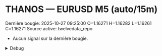 # THANOS — EURUSD M5 (auto/15m)
Dernière bougie: 2025-10-27 09:25:00  O=1.16271  H=1.16282  L=1.16261  C=1.16271
Source active: twelvedata_repo

- Aucun signal sur la dernière bougie.

<details><summary>Debug</summary>

- TD_API_KEY manquant.

</details>